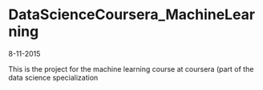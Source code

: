# DataScienceCoursera_MachineLearning

8-11-2015

This is the project for the machine learning course at coursera (part of the data science specialization

